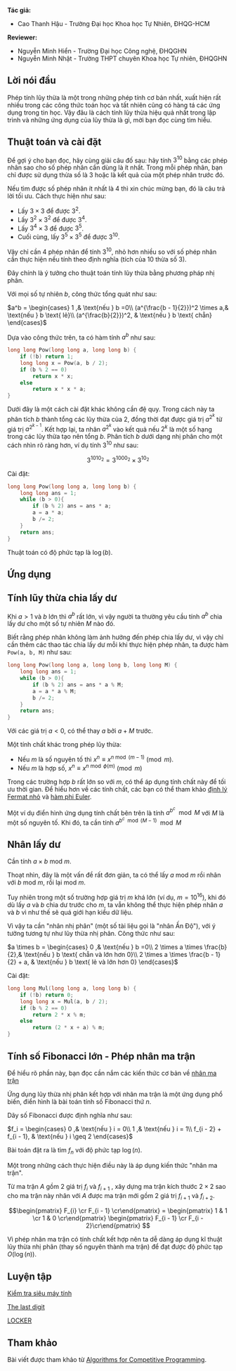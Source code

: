 
**Tác giả:**
* Cao Thanh Hậu - Trường Đại học Khoa học Tự Nhiên, ĐHQG-HCM

**Reviewer:**
* Nguyễn Minh Hiển - Trường Đại học Công nghệ, ĐHQGHN
* Nguyễn Minh Nhật - Trường THPT chuyên Khoa học Tự nhiên, ĐHQGHN



## Lời nói đầu

Phép tính lũy thừa là một trong những phép tính cơ bản nhất, xuất hiện rất nhiều trong các công thức toán học và tất nhiên cũng có hàng tá các ứng dụng trong tin học. Vậy đâu là cách tính lũy thừa hiệu quả nhất trong lập trình và những ứng dụng của lũy thừa là gì, mời bạn đọc cùng tìm hiểu.

## Thuật toán và cài đặt

Để gợi ý cho bạn đọc, hãy cùng giải câu đố sau: hãy tính $3^{10}$ bằng các phép nhân sao cho số phép nhân cần dùng là ít nhất. Trong mỗi phép nhân, bạn chỉ được sử dụng thừa số là $3$ hoặc là kết quả của một phép nhân trước đó.

Nếu tìm được số phép nhân ít nhất là $4$ thì xin chúc mừng bạn, đó là câu trả lời tối ưu. Cách thực hiện như sau:
* Lấy $3 \times 3$ để được $3^2$.
* Lấy $3^2 \times 3^2$ để được $3^4$.
* Lấy $3^4 \times 3$ để được $3^5$.
* Cuối cùng, lấy $3^5 \times 3^5$ để được $3^{10}$.

Vậy chỉ cần $4$ phép nhân để tính $3^{10}$, nhỏ hơn nhiều so với số phép nhân cần thực hiện nếu tính theo định nghĩa (tích của $10$ thừa số $3$).

Đây chính là ý tưởng cho thuật toán tính lũy thừa bằng phương pháp nhị phân. 

Với mọi số tự nhiên $b$, công thức tổng quát như sau:

$a^b = 
\begin{cases}
    1                 ,& \text{nếu } b =0\\
    (a^{\frac{b - 1}{2}})^2 \times a,& \text{nếu } b \text{ lẻ}\\
    (a^{\frac{b}{2}})^2,       & \text{nếu } b \text{ chẵn}
\end{cases}$

Dựa vào công thức trên, ta có hàm tính $a^b$ như sau:

```cpp
long long Pow(long long a, long long b) {
    if (!b) return 1;
    long long x = Pow(a, b / 2);
    if (b % 2 == 0) 
        return x * x;
    else 
        return x * x * a;
}
```


Dưới đây là một cách cài đặt khác không cần đệ quy. Trong cách này ta phân tích $b$ thành tổng các lũy thừa của $2$, đồng thời đạt được giá trị $a^{2^k}$ từ giá trị $a^{2^{k - 1}}$. Kết hợp lại, ta nhân $a^{2^k}$ vào kết quả nếu $2^k$ là một số hạng trong các lũy thừa tạo nên tổng $b$.
Phân tích $b$ dưới dạng nhị phân cho một cách nhìn rõ ràng hơn, ví dụ tính $3^{10}$ như sau:

$$ 3^{1010_2} = 3^{1000_2} \times 3^{10_2} $$

Cài đặt:
```cpp
long long Pow(long long a, long long b) {
    long long ans = 1;
    while (b > 0){
        if (b % 2) ans = ans * a;
        a = a * a;
        b /= 2;
    }
    return ans;
}
```

Thuật toán có độ phức tạp là $\log(b)$.

## Ứng dụng

## Tính lũy thừa chia lấy dư

Khi $a > 1$ và $b$ lớn thì $a^b$ rất lớn, vì vậy người ta thường yêu cầu tính $a^b$ chia lấy dư cho một số tự nhiên $M$ nào đó.

Biết rằng phép nhân không làm ảnh hưởng đến phép chia lấy dư, vì vậy chỉ cần thêm các thao tác chia lấy dư mỗi khi thực hiện phép nhân, ta được hàm `Pow(a, b, M)` như sau:

```cpp
long long Pow(long long a, long long b, long long M) {
    long long ans = 1;
    while (b > 0){
        if (b % 2) ans = ans * a % M;
        a = a * a % M;
        b /= 2;
    }
    return ans;
}
```

Với các giá trị $a < 0$, có thể thay $a$ bởi $a + M$ trước.

Một tính chất khác trong phép lũy thừa:
* Nếu $m$ là số nguyên tố thì $x^n \equiv x^{n \bmod (m-1)} \pmod{m}$.
*  Nếu $m$ là hợp số, $x^n \equiv x^{n \bmod{\phi(m)}} \pmod{m}$

Trong các trường hợp $b$ rất lớn so với $m$, có thể áp dụng tính chất này để tối ưu thời gian.
Để hiểu hơn về các tính chất, các bạn có thể tham khảo [định lý Fermat nhỏ](https://vi.wikipedia.org/wiki/%C4%90%E1%BB%8Bnh_l%C3%BD_nh%E1%BB%8F_Fermat) và [hàm phi Euler](https://vi.wikipedia.org/wiki/H%C3%A0m_phi_Euler).

Một ví dụ điển hình ứng dụng tính chất bên trên là tính $a^{b^c} \mod M$ với $M$ là một số nguyên tố. Khi đó, ta cần tính $a^{b^c \mod (M - 1)} \mod M$

## Nhân lấy dư

Cần tính $a \times b \text{ mod } m$.

Thoạt nhìn, đây là một vấn đề rất đơn giản, ta có thể lấy $a \text{ mod } m$ rồi nhân với $b \text{ mod } m$, rồi lại $\text{mod }m$.

Tuy nhiên trong một số trường hợp giá trị $m$ khá lớn (ví dụ, $m = 10^{16}$), khi đó dù lấy $a$ và $b$ chia dư trước cho $m$, ta vẫn không thể thực hiện phép nhân $a$ và $b$ vì như thế sẽ quá giới hạn kiểu dữ liệu.

Vì vậy ta cần "nhân nhị phân" (một số tài liệu gọi là "nhân Ấn Độ"), với ý tưởng tương tự như lũy thừa nhị phân. Công thức như sau:

$a \times b = 
\begin{cases}
    0                 ,& \text{nếu } b =0\\
    2 \times a \times \frac{b}{2},& \text{nếu } b \text{ chẵn và lớn hơn 0}\\
    2 \times a \times \frac{b - 1}{2} + a,       & \text{nếu } b \text{ lẻ và lớn hơn 0}
\end{cases}$

Cài đặt:
```cpp
long long Mul(long long a, long long b) {
    if (!b) return 0;
    long long x = Mul(a, b / 2);
    if (b % 2 == 0) 
        return 2 * x % m;
    else 
        return (2 * x + a) % m;
}
```

## Tính số Fibonacci lớn - Phép nhân ma trận

Để hiểu rõ phần này, bạn đọc cần nắm các kiến thức cơ bản về [nhân ma trận](https://vnoi.info/wiki/algo/trick/matrix-multiplication.md)

Ứng dụng lũy thừa nhị phân kết hợp với nhân ma trận là một ứng dụng phổ biến, điển hình là bài toán tính số Fibonacci thứ $n$.

Dãy số Fibonacci được định nghĩa như sau:

$f_i = 
\begin{cases}
    0                 ,& \text{nếu } i = 0\\
    1                 ,& \text{nếu } i = 1\\
    f_{i - 2} + f_{i - 1},       & \text{nếu } i \geq 2
\end{cases}$

Bài toán đặt ra là tìm $f_n$ với độ phức tạp $\log(n)$.

Một trong những cách thực hiện điều này là áp dụng kiến thức "nhân ma trận".

Từ ma trận $A$ gồm $2$ giá trị $f_i$ và $f_{i + 1}$ , xây dựng ma trận kích thước $2 \times 2$ sao cho ma trận này nhân với $A$ được ma trận mới gồm $2$ giá trị $f_{i + 1}$ và $f_{i + 2}$.

$$\begin{pmatrix} F_{i} \cr F_{i - 1} \cr\end{pmatrix} 
= \begin{pmatrix} 1 & 1 \cr 1 & 0 \cr\end{pmatrix}
\begin{pmatrix} F_{i - 1} \cr F_{i - 2}\cr\end{pmatrix}
$$

Vì phép nhân ma trận có tính chất kết hợp nên ta dễ dàng áp dụng kĩ thuật lũy thừa nhị phân (thay số nguyên thành ma trận) để đạt được độ phức tạp $O(\log(n))$.

## Luyện tập

[Kiểm tra siêu máy tính](https://oj.vnoi.info/problem/tnhtest)

[The last digit](https://www.spoj.com/problems/LASTDIG/)

[LOCKER](https://www.spoj.com/problems/LOCKER/)

## Tham khảo

Bài viết được tham khảo từ [Algorithms for Competitive Programming](https://cp-algorithms.com/algebra/binary-exp.html).